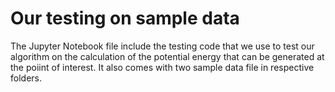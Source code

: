 Our testing on sample data
=================
The Jupyter Notebook file include the testing code that we use to test our algorithm on the calculation of the potential energy that can be generated at the poiint of interest. It also comes with two sample data file in respective folders.
